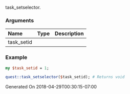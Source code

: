 task_setselector.
### Arguments
**Name**|**Type**|**Description**
:---|:---|:---
task_setid||

### Example

```perl
my $task_setid = 1;

quest::task_setselector($task_setid); # Returns void
```


Generated On 2018-04-29T00:30:15-07:00
